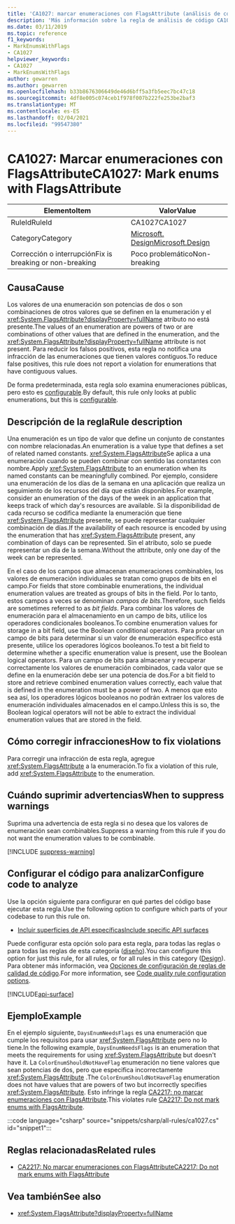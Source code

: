 ```yaml
---
title: 'CA1027: marcar enumeraciones con FlagsAttribute (análisis de código)'
description: 'Más información sobre la regla de análisis de código CA1027: marcar enumeraciones con FlagsAttribute'
ms.date: 03/11/2019
ms.topic: reference
f1_keywords:
- MarkEnumsWithFlags
- CA1027
helpviewer_keywords:
- CA1027
- MarkEnumsWithFlags
author: gewarren
ms.author: gewarren
ms.openlocfilehash: b33b8676306649de46d6bff5a3fb5eec7bc47c18
ms.sourcegitcommit: 4df8e005c074ceb1f978f007b222fe253be2baf3
ms.translationtype: MT
ms.contentlocale: es-ES
ms.lasthandoff: 02/04/2021
ms.locfileid: "99547380"
---
```

# <a name="ca1027-mark-enums-with-flagsattribute"></a><span data-ttu-id="80e0d-103">CA1027: Marcar enumeraciones con FlagsAttribute</span><span class="sxs-lookup"><span data-stu-id="80e0d-103">CA1027: Mark enums with FlagsAttribute</span></span>

| <span data-ttu-id="80e0d-104">Elemento</span><span class="sxs-lookup"><span data-stu-id="80e0d-104">Item</span></span>                                     | <span data-ttu-id="80e0d-105">Valor</span><span class="sxs-lookup"><span data-stu-id="80e0d-105">Value</span></span>            |
|------------------------------------------|------------------|
| <span data-ttu-id="80e0d-106">RuleId</span><span class="sxs-lookup"><span data-stu-id="80e0d-106">RuleId</span></span>                                   | <span data-ttu-id="80e0d-107">CA1027</span><span class="sxs-lookup"><span data-stu-id="80e0d-107">CA1027</span></span>           |
| <span data-ttu-id="80e0d-108">Category</span><span class="sxs-lookup"><span data-stu-id="80e0d-108">Category</span></span>                                 | [<span data-ttu-id="80e0d-109">Microsoft. Design</span><span class="sxs-lookup"><span data-stu-id="80e0d-109">Microsoft.Design</span></span>](design-warnings.md) |
| <span data-ttu-id="80e0d-110">Corrección o interrupción</span><span class="sxs-lookup"><span data-stu-id="80e0d-110">Fix is breaking or non-breaking</span></span> | <span data-ttu-id="80e0d-111">Poco problemático</span><span class="sxs-lookup"><span data-stu-id="80e0d-111">Non-breaking</span></span>     |

## <a name="cause"></a><span data-ttu-id="80e0d-112">Causa</span><span class="sxs-lookup"><span data-stu-id="80e0d-112">Cause</span></span>

<span data-ttu-id="80e0d-113">Los valores de una enumeración son potencias de dos o son combinaciones de otros valores que se definen en la enumeración y el <xref:System.FlagsAttribute?displayProperty=fullName> atributo no está presente.</span><span class="sxs-lookup"><span data-stu-id="80e0d-113">The values of an enumeration are powers of two or are combinations of other values that are defined in the enumeration, and the <xref:System.FlagsAttribute?displayProperty=fullName> attribute is not present.</span></span> <span data-ttu-id="80e0d-114">Para reducir los falsos positivos, esta regla no notifica una infracción de las enumeraciones que tienen valores contiguos.</span><span class="sxs-lookup"><span data-stu-id="80e0d-114">To reduce false positives, this rule does not report a violation for enumerations that have contiguous values.</span></span>

<span data-ttu-id="80e0d-115">De forma predeterminada, esta regla solo examina enumeraciones públicas, pero esto es [configurable](#configure-code-to-analyze).</span><span class="sxs-lookup"><span data-stu-id="80e0d-115">By default, this rule only looks at public enumerations, but this is [configurable](#configure-code-to-analyze).</span></span>

## <a name="rule-description"></a><span data-ttu-id="80e0d-116">Descripción de la regla</span><span class="sxs-lookup"><span data-stu-id="80e0d-116">Rule description</span></span>

<span data-ttu-id="80e0d-117">Una enumeración es un tipo de valor que define un conjunto de constantes con nombre relacionadas.</span><span class="sxs-lookup"><span data-stu-id="80e0d-117">An enumeration is a value type that defines a set of related named constants.</span></span> <span data-ttu-id="80e0d-118"><xref:System.FlagsAttribute>Se aplica a una enumeración cuando se pueden combinar con sentido las constantes con nombre.</span><span class="sxs-lookup"><span data-stu-id="80e0d-118">Apply <xref:System.FlagsAttribute> to an enumeration when its named constants can be meaningfully combined.</span></span> <span data-ttu-id="80e0d-119">Por ejemplo, considere una enumeración de los días de la semana en una aplicación que realiza un seguimiento de los recursos del día que están disponibles.</span><span class="sxs-lookup"><span data-stu-id="80e0d-119">For example, consider an enumeration of the days of the week in an application that keeps track of which day's resources are available.</span></span> <span data-ttu-id="80e0d-120">Si la disponibilidad de cada recurso se codifica mediante la enumeración que tiene <xref:System.FlagsAttribute> presente, se puede representar cualquier combinación de días.</span><span class="sxs-lookup"><span data-stu-id="80e0d-120">If the availability of each resource is encoded by using the enumeration that has <xref:System.FlagsAttribute> present, any combination of days can be represented.</span></span> <span data-ttu-id="80e0d-121">Sin el atributo, solo se puede representar un día de la semana.</span><span class="sxs-lookup"><span data-stu-id="80e0d-121">Without the attribute, only one day of the week can be represented.</span></span>

<span data-ttu-id="80e0d-122">En el caso de los campos que almacenan enumeraciones combinables, los valores de enumeración individuales se tratan como grupos de bits en el campo.</span><span class="sxs-lookup"><span data-stu-id="80e0d-122">For fields that store combinable enumerations, the individual enumeration values are treated as groups of bits in the field.</span></span> <span data-ttu-id="80e0d-123">Por lo tanto, estos campos a veces se denominan *campos de bits*.</span><span class="sxs-lookup"><span data-stu-id="80e0d-123">Therefore, such fields are sometimes referred to as *bit fields*.</span></span> <span data-ttu-id="80e0d-124">Para combinar los valores de enumeración para el almacenamiento en un campo de bits, utilice los operadores condicionales booleanos.</span><span class="sxs-lookup"><span data-stu-id="80e0d-124">To combine enumeration values for storage in a bit field, use the Boolean conditional operators.</span></span> <span data-ttu-id="80e0d-125">Para probar un campo de bits para determinar si un valor de enumeración específico está presente, utilice los operadores lógicos booleanos.</span><span class="sxs-lookup"><span data-stu-id="80e0d-125">To test a bit field to determine whether a specific enumeration value is present, use the Boolean logical operators.</span></span> <span data-ttu-id="80e0d-126">Para un campo de bits para almacenar y recuperar correctamente los valores de enumeración combinados, cada valor que se define en la enumeración debe ser una potencia de dos.</span><span class="sxs-lookup"><span data-stu-id="80e0d-126">For a bit field to store and retrieve combined enumeration values correctly, each value that is defined in the enumeration must be a power of two.</span></span> <span data-ttu-id="80e0d-127">A menos que esto sea así, los operadores lógicos booleanos no podrán extraer los valores de enumeración individuales almacenados en el campo.</span><span class="sxs-lookup"><span data-stu-id="80e0d-127">Unless this is so, the Boolean logical operators will not be able to extract the individual enumeration values that are stored in the field.</span></span>

## <a name="how-to-fix-violations"></a><span data-ttu-id="80e0d-128">Cómo corregir infracciones</span><span class="sxs-lookup"><span data-stu-id="80e0d-128">How to fix violations</span></span>

<span data-ttu-id="80e0d-129">Para corregir una infracción de esta regla, agregue <xref:System.FlagsAttribute> a la enumeración.</span><span class="sxs-lookup"><span data-stu-id="80e0d-129">To fix a violation of this rule, add <xref:System.FlagsAttribute> to the enumeration.</span></span>

## <a name="when-to-suppress-warnings"></a><span data-ttu-id="80e0d-130">Cuándo suprimir advertencias</span><span class="sxs-lookup"><span data-stu-id="80e0d-130">When to suppress warnings</span></span>

<span data-ttu-id="80e0d-131">Suprima una advertencia de esta regla si no desea que los valores de enumeración sean combinables.</span><span class="sxs-lookup"><span data-stu-id="80e0d-131">Suppress a warning from this rule if you do not want the enumeration values to be combinable.</span></span>

[!INCLUDE [suppress-warning](../../../../includes/code-analysis/suppress-warning.md)]

## <a name="configure-code-to-analyze"></a><span data-ttu-id="80e0d-132">Configurar el código para analizar</span><span class="sxs-lookup"><span data-stu-id="80e0d-132">Configure code to analyze</span></span>

<span data-ttu-id="80e0d-133">Use la opción siguiente para configurar en qué partes del código base ejecutar esta regla.</span><span class="sxs-lookup"><span data-stu-id="80e0d-133">Use the following option to configure which parts of your codebase to run this rule on.</span></span>

- [<span data-ttu-id="80e0d-134">Incluir superficies de API específicas</span><span class="sxs-lookup"><span data-stu-id="80e0d-134">Include specific API surfaces</span></span>](#include-specific-api-surfaces)

<span data-ttu-id="80e0d-135">Puede configurar esta opción solo para esta regla, para todas las reglas o para todas las reglas de esta categoría ([diseño](design-warnings.md)).</span><span class="sxs-lookup"><span data-stu-id="80e0d-135">You can configure this option for just this rule, for all rules, or for all rules in this category ([Design](design-warnings.md)).</span></span> <span data-ttu-id="80e0d-136">Para obtener más información, vea [Opciones de configuración de reglas de calidad de código](../code-quality-rule-options.md).</span><span class="sxs-lookup"><span data-stu-id="80e0d-136">For more information, see [Code quality rule configuration options](../code-quality-rule-options.md).</span></span>

[!INCLUDE[api-surface](~/includes/code-analysis/api-surface.md)]

## <a name="example"></a><span data-ttu-id="80e0d-137">Ejemplo</span><span class="sxs-lookup"><span data-stu-id="80e0d-137">Example</span></span>

<span data-ttu-id="80e0d-138">En el ejemplo siguiente, `DaysEnumNeedsFlags` es una enumeración que cumple los requisitos para usar <xref:System.FlagsAttribute> pero no lo tiene.</span><span class="sxs-lookup"><span data-stu-id="80e0d-138">In the following example, `DaysEnumNeedsFlags` is an enumeration that meets the requirements for using <xref:System.FlagsAttribute> but doesn't have it.</span></span> <span data-ttu-id="80e0d-139">La `ColorEnumShouldNotHaveFlag` enumeración no tiene valores que sean potencias de dos, pero que especifica incorrectamente <xref:System.FlagsAttribute> .</span><span class="sxs-lookup"><span data-stu-id="80e0d-139">The `ColorEnumShouldNotHaveFlag` enumeration does not have values that are powers of two but incorrectly specifies <xref:System.FlagsAttribute>.</span></span> <span data-ttu-id="80e0d-140">Esto infringe la regla [CA2217: no marcar enumeraciones con FlagsAttribute](ca2217.md).</span><span class="sxs-lookup"><span data-stu-id="80e0d-140">This violates rule [CA2217: Do not mark enums with FlagsAttribute](ca2217.md).</span></span>

:::code language="csharp" source="snippets/csharp/all-rules/ca1027.cs" id="snippet1":::

## <a name="related-rules"></a><span data-ttu-id="80e0d-141">Reglas relacionadas</span><span class="sxs-lookup"><span data-stu-id="80e0d-141">Related rules</span></span>

- [<span data-ttu-id="80e0d-142">CA2217: No marcar enumeraciones con FlagsAttribute</span><span class="sxs-lookup"><span data-stu-id="80e0d-142">CA2217: Do not mark enums with FlagsAttribute</span></span>](ca2217.md)

## <a name="see-also"></a><span data-ttu-id="80e0d-143">Vea también</span><span class="sxs-lookup"><span data-stu-id="80e0d-143">See also</span></span>

- <xref:System.FlagsAttribute?displayProperty=fullName>
